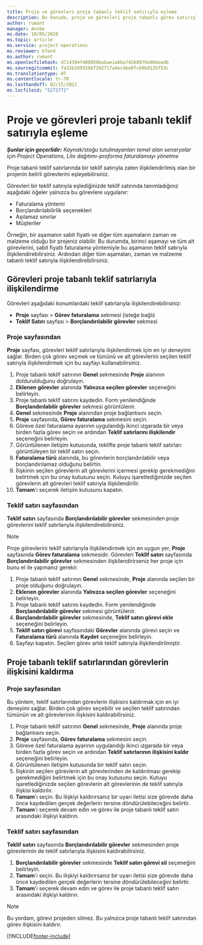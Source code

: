 ```yaml
---
title: Proje ve görevleri proje tabanlı teklif satırıyla eşleme
description: Bu konuda, proje ve görevleri proje tabanlı görev satırıyla eşleme hakkında bilgiler sağlanmaktadır.
author: rumant
manager: Annbe
ms.date: 10/05/2020
ms.topic: article
ms.service: project-operations
ms.reviewer: kfend
ms.author: rumant
ms.openlocfilehash: d714304f408050babae1a6ba74268979e0b6ea4b
ms.sourcegitcommit: fa32b1893286f20271fa4ec4be8fc68bd135f53c
ms.translationtype: HT
ms.contentlocale: tr-TR
ms.lasthandoff: 02/15/2021
ms.locfileid: "5272772"
---
```

# <a name="map-projects-and-tasks-to-a-project-based-quote-line"></a>Proje ve görevleri proje tabanlı teklif satırıyla eşleme

_**Şunlar için geçerlidir:** Kaynak/stoğu tutulmayanları temel alan senaryolar için Project Operations, Lite dağıtımı-proforma faturalamayı yönetme_

Proje tabanlı teklif satırlarında bir teklif satırıyla zaten ilişkilendirilmiş olan bir projenin belirli görevlerini eşleyebilirsiniz.

Görevleri bir teklif satırıyla eşlediğinizde teklif satırında tanımladığınız aşağıdaki öğeler yalnızca bu görevlere uygulanır:

- Faturalama yöntemi
- Borçlandırılabilirlik seçenekleri
- Aşılamaz sınırlar
- Müşteriler

Örneğin, bir aşamanın sabit fiyatlı ve diğer tüm aşamaların zaman ve malzeme olduğu bir projeniz olabilir. Bu durumda, birinci aşamayı ve tüm alt görevlerini, sabit fiyatlı faturalama yöntemiyle bu aşamanın teklif satırıyla ilişkilendirebilirsiniz. Ardından diğer tüm aşamaları, zaman ve malzeme tabanlı teklif satırıyla ilişkilendirebilirsiniz.

## <a name="associate-tasks-to-project-based-quote-lines"></a>Görevleri proje tabanlı teklif satırlarıyla ilişkilendirme

Görevleri aşağıdaki konumlardaki teklif satırlarıyla ilişkilendirebilirsiniz:

- **Proje** sayfası > **Görev faturalama** sekmesi (isteğe bağlı)
- **Teklif Satırı** sayfası > **Borçlandırılabilir görevler** sekmesi 

### <a name="from-the-project-page"></a>Proje sayfasından

**Proje** sayfası, görevleri teklif satırlarıyla ilişkilendirmek için en iyi deneyimi sağlar. Birden çok görev seçmek ve tümünü ve alt görevlerini seçilen teklif satırıyla ilişkilendirmek için bu sayfayı kullanabilirsiniz.

1. Proje tabanlı teklif satırının **Genel** sekmesinde **Proje** alanının doldurulduğunu doğrulayın.
2. **Eklenen görevler** alanında **Yalnızca seçilen görevler** seçeneğini belirleyin.
3. Proje tabanlı teklif satırını kaydedin. Form yenilendiğinde **Borçlandırılabilir görevler** sekmesi görüntülenir.
4. **Genel** sekmesinde **Proje** alanından proje bağlantısını seçin.
5. **Proje** sayfasında, **Görev faturalama** sekmesini seçin.
6. Göreve özel faturalama ayarının uygulandığı ikinci ızgarada bir veya birden fazla görev seçin ve ardından **Teklif satırlarını ilişkilendir** seçeneğini belirleyin.
7. Görüntülenen iletişim kutusunda, teklifte proje tabanlı teklif satırları görüntüleyen bir teklif satırı seçin.
8. **Faturalama türü** alanında, bu görevlerin borçlandırılabilir veya borçlandırılamaz olduğunu belirtin.
9. İlişkinin seçilen görevlerin alt görevlerini içermesi gerekip gerekmediğini belirtmek için bu onay kutusunu seçin. Kutuyu işaretlediğinizde seçilen görevlerin alt görevleri teklif satırıyla ilişkilendirilir.
10. **Tamam**'ı seçerek iletişim kutusunu kapatın.

### <a name="from-the-quote-line-page"></a>Teklif satırı sayfasından

**Teklif satırı** sayfasında **Borçlandırılabilir görevler** sekmesinden proje görevlerini teklif satırlarıyla ilişkilendirebilirsiniz.

>[!NOTE]
>Proje görevlerini teklif satırlarıyla ilişkilendirmek için en uygun yer, **Proje** sayfasında **Görev faturalama** sekmesidir. Görevleri **Teklif satırı** sayfasında **Borçlandırılabilir görevler** sekmesinden ilişkilendirirseniz her proje için bunu el ile yapmanız gerekir.

1. Proje tabanlı teklif satırının **Genel** sekmesinde, **Proje** alanında seçilen bir proje olduğunu doğrulayın.
2. **Eklenen görevler** alanında **Yalnızca seçilen görevler** seçeneğini belirleyin.
3. Proje tabanlı teklif satırını kaydedin. Form yenilendiğinde **Borçlandırılabilir görevler** sekmesi görüntülenir.
4. **Borçlandırılabilir görevler** sekmesinde, **Teklif satırı görevi ekle** seçeneğini belirleyin.
5. **Teklif satırı görevi** sayfasındaki **Görevler** alanında görevi seçin ve **Faturalama türü** alanında **Kaydet** seçeneğini belirleyin. 
6. Sayfayı kapatın. Seçilen görev artık teklif satırıyla ilişkilendirilmiştir.

## <a name="disassociate-tasks-from-projectbased-quote-lines"></a>Proje tabanlı teklif satırlarından görevlerin ilişkisini kaldırma

### <a name="from-the-project-page"></a>Proje sayfasından

Bu yöntem, teklif satırlarından görevlerin ilişkisini kaldırmak için en iyi deneyimi sağlar. Birden çok görev seçebilir ve seçilen teklif satırından tümünün ve alt görevlerinin ilişkisini kaldırabilirsiniz.

1. Proje tabanlı teklif satırının **Genel** sekmesinde, **Proje** alanında proje bağlantısını seçin.
2. **Proje** sayfasında, **Görev faturalama** sekmesini seçin.
3. Göreve özel faturalama ayarının uygulandığı ikinci ızgarada bir veya birden fazla görev seçin ve ardından **Teklif satırlarının ilişkisini kaldır** seçeneğini belirleyin.
4. Görüntülenen iletişim kutusunda bir teklif satırı seçin.
5. İlişkinin seçilen görevlerin alt görevlerinden de kaldırılması gerekip gerekmediğini belirtmek için bu onay kutusunu seçin. Kutuyu işaretlediğinizde seçilen görevlerin alt görevlerinin de teklif satırıyla ilişkisi kaldırılır.
6. **Tamam**'ı seçin. Bu ilişkiyi kaldırırsanız bir uyarı iletisi size görevde daha önce kaydedilen gerçek değerlerin tersine döndürülebileceğini belirtir. 
7. **Tamam**'ı seçerek devam edin ve görev ile proje tabanlı teklif satırı arasındaki ilişkiyi kaldırın.

### <a name="from-the-quote-line-page"></a>Teklif satırı sayfasından

**Teklif satırı** sayfasında **Borçlandırılabilir görevler** sekmesinden proje görevlerinin de teklif satırlarıyla ilişkisini kaldırabilirsiniz.

1. **Borçlandırılabilir görevler** sekmesinde **Teklif satırı görevi sil** seçeneğini belirleyin.
2. **Tamam**'ı seçin. Bu ilişkiyi kaldırırsanız bir uyarı iletisi size görevde daha önce kaydedilen gerçek değerlerin tersine döndürülebileceğini belirtir. 
3. **Tamam**'ı seçerek devam edin ve görev ile proje tabanlı teklif satırı arasındaki ilişkiyi kaldırın.

>[!NOTE]
> Bu yordam, görevi projeden silmez. Bu yalnızca proje tabanlı teklif satırından görev ilişkisini kaldırır.


[!INCLUDE[footer-include](../../includes/footer-banner.md)]